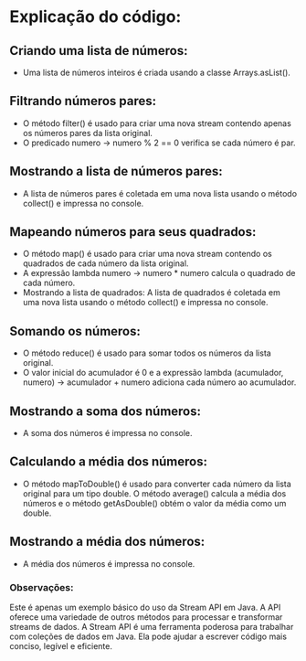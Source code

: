 # Explicação do código:

## Criando uma lista de números: 
- Uma lista de números inteiros é criada usando a classe Arrays.asList().
## Filtrando números pares: 
- O método filter() é usado para criar uma nova stream contendo apenas os números pares da lista original. 
- O predicado numero -> numero % 2 == 0 verifica se cada número é par.
## Mostrando a lista de números pares: 
- A lista de números pares é coletada em uma nova lista usando o método collect() e impressa no console.
## Mapeando números para seus quadrados: 
- O método map() é usado para criar uma nova stream contendo os quadrados de cada número da lista original. 
- A expressão lambda numero -> numero * numero calcula o quadrado de cada número.
- Mostrando a lista de quadrados: A lista de quadrados é coletada em uma nova lista usando o método collect() e impressa no console.
## Somando os números: 
- O método reduce() é usado para somar todos os números da lista original. 
- O valor inicial do acumulador é 0 e a expressão lambda (acumulador, numero) -> acumulador + numero adiciona cada número ao acumulador.
## Mostrando a soma dos números: 
- A soma dos números é impressa no console.
## Calculando a média dos números: 
- O método mapToDouble() é usado para converter cada número da lista original para um tipo double. O método average() calcula a média dos números e o método getAsDouble() obtém o valor da média como um double.
## Mostrando a média dos números: 
- A média dos números é impressa no console.
### Observações:
Este é apenas um exemplo básico do uso da Stream API em Java. A API oferece uma variedade de outros métodos para processar e transformar streams de dados.
A Stream API é uma ferramenta poderosa para trabalhar com coleções de dados em Java. Ela pode ajudar a escrever código mais conciso, legível e eficiente.